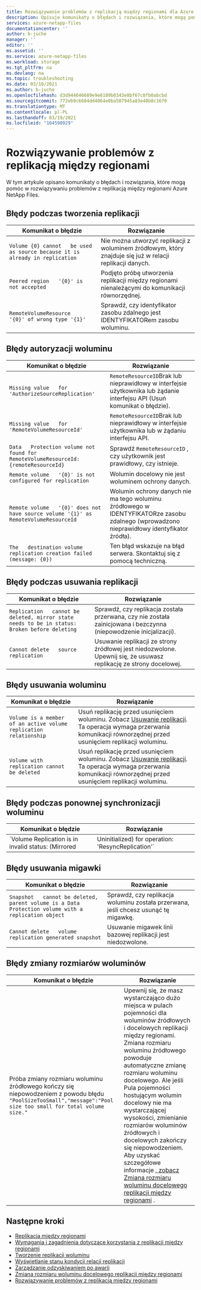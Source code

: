 ```yaml
---
title: Rozwiązywanie problemów z replikacją między regionami dla Azure NetApp Files | Microsoft Docs
description: Opisuje komunikaty o błędach i rozwiązania, które mogą pomóc w rozwiązywaniu problemów z replikacją między regionami w Azure NetApp Files.
services: azure-netapp-files
documentationcenter: ''
author: b-juche
manager: ''
editor: ''
ms.assetid: ''
ms.service: azure-netapp-files
ms.workload: storage
ms.tgt_pltfrm: na
ms.devlang: na
ms.topic: troubleshooting
ms.date: 03/10/2021
ms.author: b-juche
ms.openlocfilehash: d3d944646689e9e6189b0343e8bf67c8fb0abcbd
ms.sourcegitcommit: 772eb9c6684dd4864e0ba507945a83e48b8c16f0
ms.translationtype: MT
ms.contentlocale: pl-PL
ms.lasthandoff: 03/19/2021
ms.locfileid: "104590929"
---
```

# <a name="troubleshoot-cross-region-replication"></a>Rozwiązywanie problemów z replikacją między regionami

W tym artykule opisano komunikaty o błędach i rozwiązania, które mogą pomóc w rozwiązywaniu problemów z replikacją między regionami Azure NetApp Files. 

## <a name="errors-creating-replication"></a>Błędy podczas tworzenia replikacji  

|     Komunikat o błędzie    |     Rozwiązanie    |
|-|-|
|     `Volume {0} cannot   be used as source because it is already in replication`    |     Nie można utworzyć replikacji z woluminem źródłowym, który znajduje się już w relacji replikacji danych.    |
|     `Peered region   '{0}' is not accepted`    |     Podjęto próbę utworzenia replikacji między regionami nienależącymi do komunikacji równorzędnej.    |
|     `RemoteVolumeResource   '{0}' of wrong type '{1}'`    |     Sprawdź, czy identyfikator zasobu zdalnego jest IDENTYFIKATORem zasobu woluminu.    |

## <a name="errors-authorizing-volume"></a>Błędy autoryzacji woluminu  

|     Komunikat o błędzie    |     Rozwiązanie    |
|-|-|
|     `Missing value   for 'AuthorizeSourceReplication'`    |     `RemoteResourceID`Brak lub nieprawidłowy w interfejsie użytkownika lub żądanie interfejsu API (Usuń komunikat o błędzie).    |
|     `Missing value   for 'RemoteVolumeResourceId'`    |     `RemoteResourceID`Brak lub nieprawidłowy w interfejsie użytkownika lub w żądaniu interfejsu API.    |
|     `Data   Protection volume not found for RemoteVolumeResourceId: {remoteResourceId}`    |     Sprawdź   `RemoteResourceID` , czy użytkownik jest prawidłowy, czy istnieje.    |
|     `Remote volume   '{0}' is not configured for replication`    |     Wolumin docelowy nie jest woluminem ochrony danych.    |
|     `Remote volume   '{0}' does not have source volume '{1}' as RemoteVolumeResourceId`    |     Wolumin ochrony danych nie ma tego woluminu źródłowego w IDENTYFIKATORze zasobu zdalnego (wprowadzono nieprawidłowy identyfikator źródła).    |
|     `The   destination volume replication creation failed (message: {0})`    |     Ten błąd wskazuje na błąd serwera. Skontaktuj się z pomocą techniczną.    |

## <a name="errors-deleting-replication"></a>Błędy podczas usuwania replikacji

|     Komunikat o błędzie    |     Rozwiązanie    |
|-|-|
|     `Replication   cannot be deleted, mirror state needs to be in status: Broken before deleting`    |     Sprawdź, czy replikacja została przerwana, czy nie została zainicjowana i bezczynna (niepowodzenie inicjalizacji).    |
|     `Cannot delete   source replication`    |     Usuwanie replikacji ze strony źródłowej jest niedozwolone. Upewnij się, że usuwasz replikację ze strony docelowej.    |

## <a name="errors-deleting-volume"></a>Błędy usuwania woluminu

|     Komunikat o błędzie    |     Rozwiązanie    |
|-|-|
| `Volume is a member of an active volume replication relationship`  |  Usuń replikację przed usunięciem woluminu. Zobacz [Usuwanie replikacji](cross-region-replication-delete.md). Ta operacja wymaga przerwania komunikacji równorzędnej przed usunięciem replikacji woluminu. |
| `Volume with replication cannot be deleted`  |  Usuń replikację przed usunięciem woluminu. Zobacz [Usuwanie replikacji](cross-region-replication-delete.md). Ta operacja wymaga przerwania komunikacji równorzędnej przed usunięciem replikacji woluminu. 

## <a name="errors-resyncing-volume"></a>Błędy podczas ponownej synchronizacji woluminu

|     Komunikat o błędzie    |     Rozwiązanie    |
|-|-|
|     `Volume Replication is in invalid status: (Mirrored|Uninitialized) for operation: 'ResyncReplication'`     |     Sprawdź, czy replikacja woluminu jest w stanie "uszkodzona".    |

## <a name="errors-deleting-snapshot"></a>Błędy usuwania migawki 

|     Komunikat o błędzie    |     Rozwiązanie    |
|-|-|
|     `Snapshot   cannot be deleted, parent volume is a Data Protection volume with a   replication object`    |     Sprawdź, czy replikacja woluminu została przerwana, jeśli chcesz usunąć tę migawkę.    |
|     `Cannot delete   volume replication generated snapshot`    |     Usuwanie migawek linii bazowej replikacji jest niedozwolone.    |

## <a name="errors-resizing-volumes"></a>Błędy zmiany rozmiarów woluminów

|     Komunikat o błędzie    |     Rozwiązanie    |
|-|-|
|   Próba zmiany rozmiaru woluminu źródłowego kończy się niepowodzeniem z powodu błędu `"PoolSizeTooSmall","message":"Pool size too small for total volume size."`  |  Upewnij się, że masz wystarczająco dużo miejsca w pulach pojemności dla woluminów źródłowych i docelowych replikacji między regionami. Zmiana rozmiaru woluminu źródłowego powoduje automatyczne zmianę rozmiaru woluminu docelowego. Ale jeśli Pula pojemności hostującym wolumin docelowy nie ma wystarczającej wysokości, zmienianie rozmiarów woluminów źródłowych i docelowych zakończy się niepowodzeniem. Aby uzyskać szczegółowe informacje [, zobacz Zmiana rozmiaru woluminu docelowego replikacji między regionami](azure-netapp-files-resize-capacity-pools-or-volumes.md#resize-a-cross-region-replication-destination-volume) .   |

## <a name="next-steps"></a>Następne kroki  

* [Replikacja między regionami](cross-region-replication-introduction.md)
* [Wymagania i zagadnienia dotyczące korzystania z replikacji między regionami](cross-region-replication-requirements-considerations.md)
* [Tworzenie replikacji woluminu](cross-region-replication-create-peering.md)
* [Wyświetlanie stanu kondycji relacji replikacji](cross-region-replication-display-health-status.md)
* [Zarządzanie odzyskiwaniem po awarii](cross-region-replication-manage-disaster-recovery.md)
* [Zmiana rozmiaru woluminu docelowego replikacji między regionami](azure-netapp-files-resize-capacity-pools-or-volumes.md#resize-a-cross-region-replication-destination-volume)
* [Rozwiązywanie problemów z replikacją między regionami](troubleshoot-cross-region-replication.md)
